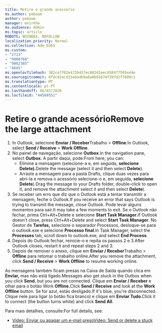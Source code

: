 ```yaml
---
title: Retire o grande acessório
ms.author: pebaum
author: pebaum
manager: mnirkhe
ms.audience: Admin
ms.topic: article
ROBOTS: NOINDEX, NOFOLLOW
localization_priority: Normal
ms.collection: Adm_O365
ms.custom:
- "2713"
- "9000768"
- "9002385"
- "4645"
ms.openlocfilehash: 382ce7702e4726457ec802d1eec658477505e44e
ms.sourcegitcommit: 8fdcd2acd31e8a4b9a8a0b91674f397d2f7889c1
ms.translationtype: MT
ms.contentlocale: pt-PT
ms.lasthandoff: 06/03/2020
ms.locfileid: "44569551"
---
```

# <a name="remove-the-large-attachment"></a><span data-ttu-id="dd37b-102">Retire o grande acessório</span><span class="sxs-lookup"><span data-stu-id="dd37b-102">Remove the large attachment</span></span>

1. <span data-ttu-id="dd37b-103">In Outlook, selecione **Enviar / Receber**Trabalho  >  **Offline**.</span><span class="sxs-lookup"><span data-stu-id="dd37b-103">In Outlook, select **Send / Receive** > **Work Offline**.</span></span> 
2. <span data-ttu-id="dd37b-104">No painel de navegação, selecione **Outbox**.</span><span class="sxs-lookup"><span data-stu-id="dd37b-104">In the navigation pane, select **Outbox**.</span></span> <span data-ttu-id="dd37b-105">A partir daqui, pode:</span><span class="sxs-lookup"><span data-stu-id="dd37b-105">From here, you can:</span></span> 
    - <span data-ttu-id="dd37b-106">Elimine a mensagem (selecione-a e, em seguida, **selecione Delete).**</span><span class="sxs-lookup"><span data-stu-id="dd37b-106">Delete the message (select it and then select **Delete**).</span></span>
    - <span data-ttu-id="dd37b-107">Arraste a mensagem para a pasta Drafts, clique duas vezes para abri-la e remova o acessório selecione-o e, em seguida, **selecione Delete**).</span><span class="sxs-lookup"><span data-stu-id="dd37b-107">Drag the message to your Drafts folder, double-click to open it, and remove the attachment select it and then select **Delete**).</span></span>
3. <span data-ttu-id="dd37b-108">Se receber um erro que diz que o Outlook está a tentar transmitir a mensagem, feche o Outlook.</span><span class="sxs-lookup"><span data-stu-id="dd37b-108">If you receive an error that says Outlook is trying to transmit the message, close Outlook.</span></span> <span data-ttu-id="dd37b-109">Pode levar alguns momentos para sair.</span><span class="sxs-lookup"><span data-stu-id="dd37b-109">It may take a few moments to exit.</span></span> <span data-ttu-id="dd37b-110">Se o Outlook não fechar, prima Ctrl+Alt+Delete e selecione **Start Task Manager**.</span><span class="sxs-lookup"><span data-stu-id="dd37b-110">If Outlook doesn't close, press Ctrl+Alt+Delete and select **Start Task Manager**.</span></span> <span data-ttu-id="dd37b-111">No Gestor de **Tarefas,** selecione o separador Processos, desloque-se para o outlook.exe e selecione **Processo final**.</span><span class="sxs-lookup"><span data-stu-id="dd37b-111">In Task Manager, select the **Processes** tab, scroll down to outlook.exe, and select **End Process**.</span></span>
4. <span data-ttu-id="dd37b-112">Depois do Outlook fechar, reinicie-o e repita os passos 2 e 3.</span><span class="sxs-lookup"><span data-stu-id="dd37b-112">After Outlook closes, restart it and repeat steps 2 and 3.</span></span> 
5. <span data-ttu-id="dd37b-113">Depois de remover o anexo, clique em **Enviar / Receber**Trabalho  >  **Offline** para retomar o trabalho online.</span><span class="sxs-lookup"><span data-stu-id="dd37b-113">After you remove the attachment, click **Send / Receive** > **Work Offline** to resume working online.</span></span> 

<span data-ttu-id="dd37b-114">As mensagens também ficam presas na Caixa de Saída quando clica em **Enviar,** mas não está ligado.</span><span class="sxs-lookup"><span data-stu-id="dd37b-114">Messages also get stuck in the Outbox when you click **Send**, but you are not connected.</span></span> <span data-ttu-id="dd37b-115">Clique em **Enviar / Receber** e olhar para o botão Work **Offline.**</span><span class="sxs-lookup"><span data-stu-id="dd37b-115">Click **Send / Receive** and look at the **Work Offline** button.</span></span> <span data-ttu-id="dd37b-116">Se for azul, estás desligado.</span><span class="sxs-lookup"><span data-stu-id="dd37b-116">If it's blue, you're disconnected.</span></span> <span data-ttu-id="dd37b-117">Clique nele para ligar (o botão fica branco) e clique em **Enviar Tudo**.</span><span class="sxs-lookup"><span data-stu-id="dd37b-117">Click it to connect (the button turns white) and click **Send All**.</span></span>
 
 <span data-ttu-id="dd37b-118">Para mais detalhes, consulte:</span><span class="sxs-lookup"><span data-stu-id="dd37b-118">For full details, see:</span></span>
- [<span data-ttu-id="dd37b-119">Vídeo: Enviar ou apagar um e-mail preso</span><span class="sxs-lookup"><span data-stu-id="dd37b-119">Video: Send or delete a stuck email</span></span>](https://support.office.com/article/Video-Send-or-delete-an-email-stuck-in-your-outbox-26d5d34a-4e5f-444a-a9e8-44db04a94dec) 